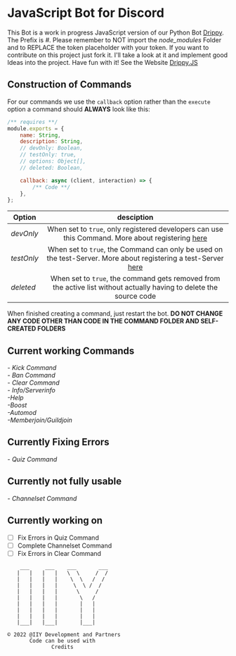 <h1>JavaScript Bot for Discord</h1>

This Bot is a work in progress JavaScript version of our Python Bot <a href='https://github.com/ItIzYe/Va'>Drippy</a>.
The Prefix is *#*. Please remember to NOT import the *node_modules* Folder and to REPLACE the token placeholder with your token. If you want to contribute on this project just fork it. I'll take a look at it and implement good Ideas into the project. Have fun with it!
See the Website <a href='https://itizye.github.io/Drippy.JS/'>Drippy.JS</a>

## Construction of Commands
For our commands we use the `callback` option rather than the `execute` option
a command should **ALWAYS** look like this:
```js
/** requires **/
module.exports = {
    name: String,
    description: String,
    // devOnly: Boolean,
    // testOnly: true,
    // options: Object[],
    // deleted: Boolean,

    callback: async (client, interaction) => {
        /** Code **/
    },
};
```
| Option    |                                                            desciption                                                             |
|-----------|:---------------------------------------------------------------------------------------------------------------------------------:|
| *devOnly* |          When set to `true`, only registered developers can use this Command. More about registering <a href="">here</a>          |
|*testOnly* | When set to `true`, the Command can only be used on the test-Server. More about registering a test-Server <a href="">here</a><br> |
|*deleted*           |        When set to `true`, the command gets removed from the active list without actually having to delete the source code        |

  
When finished creating a command, just restart the bot. **DO NOT CHANGE ANY CODE OTHER THAN CODE IN THE COMMAND FOLDER AND SELF-CREATED FOLDERS**



## Current working Commands
*- Kick Command*<br>
*- Ban Command*<br>
*- Clear Command*<br>
*- Info/Serverinfo*<br>
*-Help*<br>
*-Boost*<br>
*-Automod*<br>
*-Memberjoin/Guildjoin*<br>


## Currently Fixing Errors
*- Quiz Command*

## Currently not fully usable
*- Channelset Command*

## Currently working on
- [ ] Fix Errors in Quiz Command
- [ ] Complete Channelset Command
- [ ] Fix Errors in Clear Command
```
    ___     ___    ___       ___
   |   |   |   |   \  \     /  /
   |   |   |   |    \  \   /  /
   |   |   |   |     \  \ /  /
   |   |   |   |      \     /
   |   |   |   |       \   /
   |   |   |   |       |   |
   |   |   |   |       |   |
   |   |   |   |       |   |
   |___|   |___|       |___|

© 2022 @IIY Development and Partners
       Code can be used with
              Credits
```
